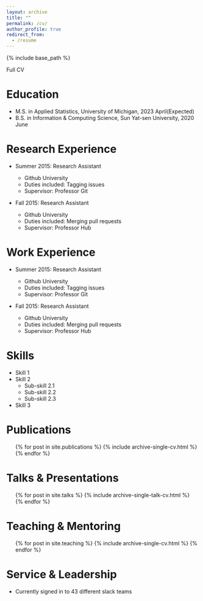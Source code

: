 ```yaml
---
layout: archive
title: ""
permalink: /cv/
author_profile: true
redirect_from:
  - /resume
---
```


{% include base_path %}

 <a onclick='window.open("https://drive.google.com/file/d/1LW0ZMFT34jNu_DLUB87aT7oYYBxdKBzG/view?usp=sharing","_blank")'>Full CV</a>

Education
======
* M.S. in Applied Statistics, University of Michigan, 2023 April(Expected)
* B.S. in Information & Computing Science, Sun Yat-sen University, 2020 June

Research Experience
======
* Summer 2015: Research Assistant
  * Github University
  * Duties included: Tagging issues
  * Supervisor: Professor Git

* Fall 2015: Research Assistant
  * Github University
  * Duties included: Merging pull requests
  * Supervisor: Professor Hub
  

Work Experience
======
* Summer 2015: Research Assistant
  * Github University
  * Duties included: Tagging issues
  * Supervisor: Professor Git

* Fall 2015: Research Assistant
  * Github University
  * Duties included: Merging pull requests
  * Supervisor: Professor Hub
  
Skills
======
* Skill 1
* Skill 2
  * Sub-skill 2.1
  * Sub-skill 2.2
  * Sub-skill 2.3
* Skill 3

Publications
======
  <ul>{% for post in site.publications %}
    {% include archive-single-cv.html %}
  {% endfor %}</ul>
  
Talks & Presentations
======
  <ul>{% for post in site.talks %}
    {% include archive-single-talk-cv.html %}
  {% endfor %}</ul>
  
Teaching & Mentoring
======
  <ul>{% for post in site.teaching %}
    {% include archive-single-cv.html %}
  {% endfor %}</ul>
  
Service & Leadership
======
* Currently signed in to 43 different slack teams
